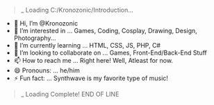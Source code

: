 >_ Loading C:/Kronozonic/Introduction...

- 👋 Hi, I’m @Kronozonic
- 👀 I’m interested in ... Games, Coding, Cosplay, Drawing, Design, Photography...
- 🌱 I’m currently learning ... HTML, CSS, JS, PHP, C#
- 💞️ I’m looking to collaborate on ... Games, Front-End/Back-End Stuff
- 📫 How to reach me ... Right here! Well, Atleast for now.
- 😄 Pronouns: ... he/him
- ⚡ Fun fact: ... Synthwave is my favorite type of music!

<!---
Kronozonic/Kronozonic is a ✨ special ✨ repository because its `README.md` (this file) appears on your GitHub profile.
You can click the Preview link to take a look at your changes.
--->

>_ Loading Complete!
   END OF LINE

